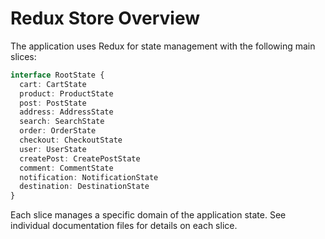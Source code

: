 # Redux Store Overview

The application uses Redux for state management with the following main slices:

```typescript
interface RootState {
  cart: CartState
  product: ProductState
  post: PostState
  address: AddressState
  search: SearchState
  order: OrderState
  checkout: CheckoutState
  user: UserState
  createPost: CreatePostState
  comment: CommentState
  notification: NotificationState
  destination: DestinationState
}
```

Each slice manages a specific domain of the application state. See individual documentation files for details on each slice.
